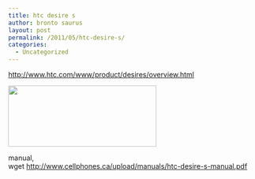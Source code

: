 ```yaml
---
title: htc desire s
author: bronto saurus
layout: post
permalink: /2011/05/htc-desire-s/
categories:
  - Uncategorized
---
```

<http://www.htc.com/www/product/desires/overview.html>

<img src="http://brontosaurusrex.69.mu/wp-content/uploads/2011/05/desire-300x124.jpg" alt="" title="desire" width="300" height="124" class="size-medium wp-image-1687" />

manual,  
wget http://www.cellphones.ca/upload/manuals/htc-desire-s-manual.pdf